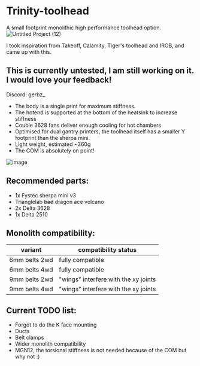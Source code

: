 # __Trinity-toolhead__
A small footprint monolithic high performance toolhead option.
![Untitled Project (12)](https://github.com/user-attachments/assets/a59dac44-85e1-497b-a686-303b4712fa22)



I took inspiration from Takeoff, Calamity, Tiger's toolhead and IROB, and came up with this.

## This is currently untested, I am still working on it. I would love your feedback!
Discord: gerbz_

* The body is a single print for maximum stiffness.
* The hotend is supported at the bottom of the heatsink to increase stiffness
* Couble 3628 fans deliver enough cooling for hot chambers
* Optimised for dual gantry printers, the toolhead itself has a smaller Y footprint than the sherpa mini.
* Light weight, estimated ~360g
* The COM is absolutely on point!
  
![image](https://github.com/user-attachments/assets/4b7fee9b-9277-448e-b6ef-d20bfc20db1b)

## Recommended parts:
* 1x Fystec sherpa mini v3
* Trianglelab ~~bad~~ dragon ace volcano
* 2x Delta 3628
* 1x Delta 2510

## Monolith compatibility:
| variant | compatibility status |
|---------------|------------------|
| 6mm belts 2wd | fully compatible |
| 6mm belts 4wd | fully compatible |
| 9mm belts 2wd | "wings" interfere with the xy joints |
| 9mm belts 4wd | "wings" interfere with the xy joints |


## Current TODO list:
* Forgot to do the K face mounting
* Ducts
* Belt clamps
* Wider monolith compatibility
* MGN12, the torsional stiffness is not needed because of the COM but why not :) 
